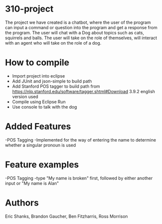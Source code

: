 # 310-project
The project we have created is a chatbot, where the user of the program can input a command or question into the program and get a response from the program. The user will chat with a Dog about topics such as cats, squirrels and balls. The user will take on the role of themselves, will interact with an agent who will take on the role of a dog.
# How to compile
- Import project into eclipse
- Add JUnit and json-simple to build path
- Add Stanford POS tagger to build path from https://nlp.stanford.edu/software/tagger.shtml#Download 3.9.2 english version used
- Compile using Eclipse Run
- Use console to talk with the dog


# Added Features

-POS Tagging
      -Implemented for the way of entering the name to determine whether a singular pronoun is used
      
      
      
      
# Feature examples

-POS Tagging
      -type "My name is broken" first, followed by either another input or "My name is Alan"

# Authors
Eric Shanks,
Brandon Gaucher,
Ben Fitzharris,
Ross Morrison 

